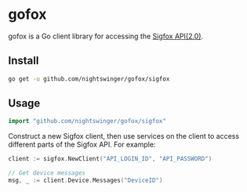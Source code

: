 # gofox #

gofox is a Go client library for accessing the [Sigfox API(2.0)](https://support.sigfox.com/apidocs).

## Install ##

```bash
go get -u github.com/nightswinger/gofox/sigfox
```

## Usage ##

```go
import "github.com/nightswinger/gofox/sigfox"
```

Construct a new Sigfox client, then use services on the client to access different parts of the Sigfox API. For example:

```go
client := sigfox.NewClient("API_LOGIN_ID", "API_PASSWORD")

// Get device messages
msg, _ := client.Device.Messages("DeviceID")
```